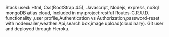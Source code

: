 Stack used: Html, Css(BootStrap 4.5), Javascript, Nodejs, express, noSql mongoDB atlas cloud,
Included in my project:restful Routes-C.R.U.D. functionality ,user profile,Authentication vs Authorization,password-reset with nodemailer,weather Api,search box,image upload(cloudinary).
Git user and deployed through Heroku.

